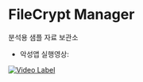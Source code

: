# FileCrypt Manager
분석용 샘플 자료 보관소

- 악성앱 실행영상:

[![Video Label](https://i.ytimg.com/vi/z339k6qQy3g/maxresdefault.jpg)](https://youtu.be/z339k6qQy3g=0s)
